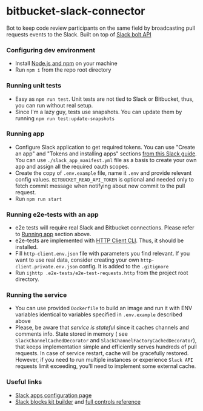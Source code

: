 # bitbucket-slack-connector

Bot to keep code review participants on the same field by broadcasting pull requests events to the Slack.
Built on top of [Slack bolt API](https://slack.dev/bolt-js/tutorial/getting-started)

### Configuring dev environment

- Install [Node.js and npm](https://nodejs.org) on your machine
- Run `npm i` from the repo root directory

### Running unit tests

- Easy as ```npm run test```. Unit tests are not tied to Slack or Bitbucket, thus, you can run without real setup.
- Since I'm a lazy guy, tests use snapshots. You can update them by running ```npm run test:update-snapshots```

### Running app

- Configure Slack application to get required tokens. You can use "Create an app" and "Tokens and installing apps"
  sections [from this Slack guide](https://slack.dev/bolt-js/tutorial/getting-started#create-an-app). You can
  use `./slack_app_manifest.yml` file as a basis to create your own app and assign all the required oauth scopes.
- Create the copy of `.env.example` file, name it `.env` and provide relevant config values. `BITBUCKET_READ_API_TOKEN`
  is optional and needed only to fetch commit message when notifying about new commit to the pull request.
- Run ```npm run start```

### Running e2e-tests with an app

- e2e tests will require real Slack and Bitbucket connections. Please refer to [Running app](#running-app)
  section above.
- e2e-tests are implemented with [HTTP Client CLI](https://www.jetbrains.com/help/idea/http-client-cli.html). Thus, it
  should be installed.
- Fill `http-client.env.json` file with parameters you find relevant. If you want to use real data, consider creating
  your own `http-client.private.env.json` config. It is added to the `.gitignore`
- Run ```ijhttp .e2e-tests/e2e-test-requests.http``` from the project root directory.

### Running the service

- You can use provided `Dockerfile` to build an image and run it with ENV variables identical to variables
  specified in `.env.example` described above
- Please, be aware that _service is stateful_ since it caches channels and comments info. State stored in memory (
  see `SlackChannelCachedDecorator` and `SlackChannelFactoryCachedDecorator`), that keeps implementation simple and efficiently serves
  hundreds of pull requests. In case of service restart, cache will be gracefully restored. However,
  if you need to run multiple instances or experience `Slack API` requests limit exceeding, you'll need to implement
  some external cache.    
### Useful links
- [Slack apps configuration page](https://api.slack.com/apps)
- [Slack blocks kit builder](https://app.slack.com/block-kit-builder) and [full controls reference](https://api.slack.com/reference/block-kit/block-elements)
